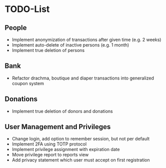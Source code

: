 # TODO-List

## People

* Implement anonymization of transactions after given time (e.g. 2 weeks)
* Implement auto-delete of inactive persons (e.g. 1 month)
* Implement true deletion of persons

## Bank

* Refactor drachma, boutique and diaper transactions into generalized coupon system

## Donations

* Implement true deletion of donors and donations

## User Management and Privileges

* Change login, add option to remember session, but not per default
* Implement 2FA using TOTP protocol
* Implement privilege assignment with expiration date
* Move privilege report to reports view
* Add privacy statement which user must accept on first registration

